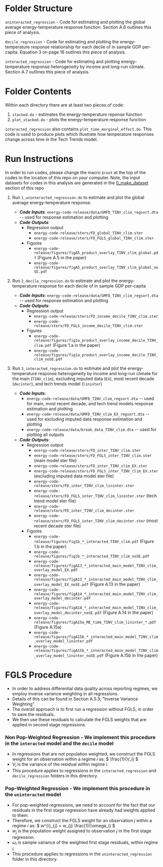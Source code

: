 # Folder Structure

`uninteracted_regression` - Code for estimating and plotting the global average energy-temperature response function. Section A.6 outlines this piece of analysis.

`decile_regression` - Code for estimating and plotting the energy-temperature response relationship for each decile of in sample GDP per-capita. Equation 3 on page 16 outlines this piece of analysis.

`interacted_regression` - Code for estimating and plotting energy-temperature response heterogeneity by income and long-run climate. Section A.7 outlines this piece of analysis.

# Folder Contents

Within each directory there are at least two pieces of code:
1. `stacked.do` - estimates the energy-temperature reponse function
2. `plot_stacked.do` - plots the energy-temperature response function

`interacted_regression` also contains `plot_time_marginal_effect.do`. This code is used to produce plots which illustrate how temperature responses change across time in the Tech Trends model. 

# Run Instructions

In order to run codes, please change the macro `$root` at the top of the codes to the location of this repo on your computer. 
Note, the input datasets for codes in this analysis are generated in the [0_make_dataset](https://gitlab.com/ClimateImpactLab/Impacts/energy-code-release/tree/master/0_make_dataset) section of this repo

1. Run `1_uninteracted_regression.do` to estimate and plot the global average energy-temperature response.
	* ***Code Inputs***: `energy-code-release/data/GMFD_TINV_clim_regsort.dta` -- used for response estimation and plotting
	* ***Code Outputs***:
	    * Regression output  
    		* `energy-code-release/sters/FD_global_TINV_clim.ster`
    		* `energy-code-release/sters/FD_FGLS_global_TINV_clim.ster`
		* Figures
	    	* `energy-code-release/figures/figA5_product_overlay_TINV_clim_global.pdf` (Figure A.5 in the paper)
		    * `energy-code-release/figures/figA5_product_overlay_TINV_clim_global_noSE.pdf`


2. Run `2_decile_regression.do` to estimate and plot the energy-temperature response for each decile of in sample GDP per-capita
	* ***Code Inputs***: `energy-code-release/data/GMFD_TINV_clim_regsort.dta` -- used for response estimation and plotting
	* ***Code Outputs***:
	    * Regression output  
		    * `energy-code-release/sters/FD_income_decile_TINV_clim.ster`
		    * `energy-code-release/sters/FD_FGLS_income_decile_TINV_clim.ster`
    	* Figures
            * `energy-code-release/figures/fig1a_product_overlay_income_decile_TINV_clim.pdf` (Figure 1.a in the paper)
		    * `energy-code-release/figures/fig1a_product_overlay_income_decile_TINV_clim_noSE.pdf`


3. Run `3_interacted_regression.do` to estimate and plot the energy-temperature response heterogeneity by income and long-run climate for the main (`TINV_clim`), excluding imputed data (`EX`), most recent decade (`decinter`), and tech trends model (`lininter`)
	* ***Code Inputs***: 
		* `energy-code-release/data/GMFD_TINV_clim_regsort.dta` -- used for main, most recent decade, and tech trend models response estimation and plotting
		* `energy-code-release/data/GMFD_TINV_clim_EX_regsort.dta` -- used for excluding imputed data response estimation and plotting
		* `energy-code-release/data/break_data_TINV_clim.dta` -- used for plotting all outputs
	* ***Code Outputs***:
	    * Regression output  
    		* `energy-code-release/sters/FD_inter_TINV_clim.ster`
    		* `energy-code-release/sters/FD_FGLS_inter_TINV_clim.ster` (main model ster file)
    		* `energy-code-release/sters/FD_inter_TINV_clim_EX.ster`
    		* `energy-code-release/sters/FD_FGLS_inter_TINV_clim_EX.ster` (excluding imputed data model ster file)
    		* `energy-code-release/sters/FD_inter_TINV_clim_lininter.ster`
    		* `energy-code-release/sters/FD_FGLS_inter_TINV_clim_lininter.ster` (tech trend model ster file)
    		* `energy-code-release/sters/FD_inter_TINV_clim_decinter.ster`
    		* `energy-code-release/sters/FD_FGLS_inter_TINV_clim_decinter.ster` (most recent decade ster file)
		* Figures
        	* `energy-code-release/figures/fig1b_*_interacted_TINV_clim.pdf` (Figure 1.b in the paper) 
    		* `energy-code-release/figures/fig1b_*_interacted_TINV_clim_noSE.pdf`
    		* `energy-code-release/figures/figA13_*_interacted_main_model_TINV_clim_overlay_model_EX.pdf` 
    		* `energy-code-release/figures/figA13_*_interacted_main_model_TINV_clim_overlay_model_EX_noSE.pdf` (Figure A.13 in the paper)
    		* `energy-code-release/figures/figA14_*_interacted_main_model_TINV_clim_overlay_model_decinter.pdf` 
    		* `energy-code-release/figures/figA14_*_interacted_main_model_TINV_clim_overlay_model_decinter_noSE.pdf` (Figure A.14 in the paper)
    		* `energy-code-release/figures/figA15a_ME_time_TINV_clim_lininter_*.pdf` (Figure A.15a) 
    		* `energy-code-release/figures/figA15b_*_interacted_main_model_TINV_clim_overlay_model_lininter.pdf` 
    		* `energy-code-release/figures/figA15b_*_interacted_main_model_TINV_clim_overlay_model_lininter_noSE.pdf` (Figure A.15b in the paper)

# FGLS Procedure

* In order to address differential data quality across reporting regimes, we employ inverse variance weighting in all regressions. 
* Details of this can be found in Section A.5.3; "Inverse Variance Weighting".
* The overall approach is to first run a regression without FGLS, in order to save the residuals.
* We then use these residuals to calculate the FGLS weights that are applied in second stage regressions.

### Non Pop-Weighted Regression - We implement this procedure in the `interacted` model and the `decile` model

* In regressions that are not population weighted, we construct the FGLS weight for an observation within a regime $`i`$ as:
$` \frac{1}{V_i} `$
* $` V_i `$ is the variance of the residual within regime $` i `$.
* This procedure applies to regressions in the `interacted_regression` and `decile_regression` folders in this directory. 

### Pop-Weighted Regression - We implement this procedure in the `uninteracted` model

* For pop-weighted regressions, we need to account for the fact that our residuals in the first stage regression have already had weights applied to them.
* Therefore, we construct the FGLS weight for an observation $` j `$ within a regime $` i `$ as: $` w^{i}_{j} = w_{j} \frac{1}{\omega_i} `$
* $` w_{j} `$ is the population weight assigned to observation $` j `$ in the first stage regression. 
* $` \omega_i `$ is sample variance of the weighted first stage residuals, within regime $` i `$. 
* This procedure applies to regressions in the `uninteracted_regression` folder in this directory. 
